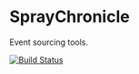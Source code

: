SprayChronicle
==============

Event sourcing tools.

[![Build Status](https://travis-ci.org/mhwk/spray-chronicle.svg?branch=master)](https://travis-ci.org/mhwk/spray-chronicle)
